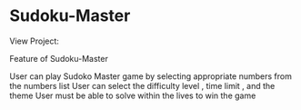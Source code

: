 # Sudoku-Master

View Project: 

Feature of Sudoku-Master

User can play Sudoko Master game by selecting appropriate numbers from the numbers list
User can select the difficulty level , time limit , and the theme
User must be able to solve within the lives to win the game
